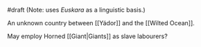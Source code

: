 #draft 
(Note: uses _Euskara_ as a linguistic basis.)

An unknown country between [[Yádor]] and the [[Wilted Ocean]].

May employ Horned [[Giant|Giants]] as slave labourers?